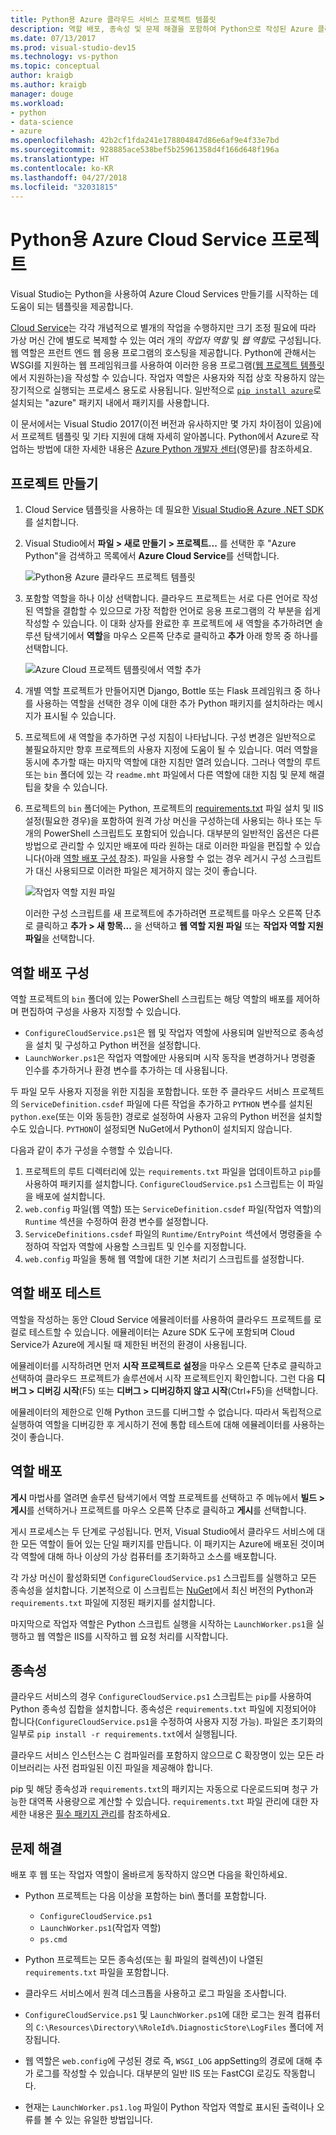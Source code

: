 ```yaml
---
title: Python용 Azure 클라우드 서비스 프로젝트 템플릿
description: 역할 배포, 종속성 및 문제 해결을 포함하여 Python으로 작성된 Azure 클라우드 서비스용 Visual Studio 템플릿에 대한 개요입니다.
ms.date: 07/13/2017
ms.prod: visual-studio-dev15
ms.technology: vs-python
ms.topic: conceptual
author: kraigb
ms.author: kraigb
manager: douge
ms.workload:
- python
- data-science
- azure
ms.openlocfilehash: 42b2cf1fda241e178804847d86e6af9e4f33e7bd
ms.sourcegitcommit: 928885ace538bef5b25961358d4f166d648f196a
ms.translationtype: HT
ms.contentlocale: ko-KR
ms.lasthandoff: 04/27/2018
ms.locfileid: "32031815"
---
```

# <a name="azure-cloud-service-projects-for-python"></a>Python용 Azure Cloud Service 프로젝트

Visual Studio는 Python을 사용하여 Azure Cloud Services 만들기를 시작하는 데 도움이 되는 템플릿을 제공합니다.

[Cloud Service](https://docs.microsoft.com/azure/cloud-services/)는 각각 개념적으로 별개의 작업을 수행하지만 크기 조정 필요에 따라 가상 머신 간에 별도로 복제할 수 있는 여러 개의 *작업자 역할* 및 *웹 역할*로 구성됩니다. 웹 역할은 프런트 엔드 웹 응용 프로그램의 호스팅을 제공합니다. Python에 관해서는 WSGI를 지원하는 웹 프레임워크를 사용하여 이러한 응용 프로그램([웹 프로젝트 템플릿](python-web-application-project-templates.md)에서 지원하는)을 작성할 수 있습니다. 작업자 역할은 사용자와 직접 상호 작용하지 않는 장기적으로 실행되는 프로세스 용도로 사용됩니다. 일반적으로 [`pip install azure`](http://pypi.org/project/azure)로 설치되는 "azure" 패키지 내에서 패키지를 사용합니다.

이 문서에서는 Visual Studio 2017(이전 버전과 유사하지만 몇 가지 차이점이 있음)에서 프로젝트 템플릿 및 기타 지원에 대해 자세히 알아봅니다. Python에서 Azure로 작업하는 방법에 대한 자세한 내용은 [Azure Python 개발자 센터](https://docs.microsoft.com/en-us/python/azure/?view=azure-python)(영문)를 참조하세요.

## <a name="create-a-project"></a>프로젝트 만들기

1. Cloud Service 템플릿을 사용하는 데 필요한 [Visual Studio용 Azure .NET SDK](https://www.visualstudio.com/vs/azure-tools/)를 설치합니다.
1. Visual Studio에서 **파일 > 새로 만들기 > 프로젝트...** 를 선택한 후 "Azure Python"을 검색하고 목록에서 **Azure Cloud Service**를 선택합니다.

    ![Python용 Azure 클라우드 프로젝트 템플릿](media/template-azure-cloud-project.png)

1. 포함할 역할을 하나 이상 선택합니다. 클라우드 프로젝트는 서로 다른 언어로 작성된 역할을 결합할 수 있으므로 가장 적합한 언어로 응용 프로그램의 각 부분을 쉽게 작성할 수 있습니다. 이 대화 상자를 완료한 후 프로젝트에 새 역할을 추가하려면 솔루션 탐색기에서 **역할**을 마우스 오른쪽 단추로 클릭하고 **추가** 아래 항목 중 하나를 선택합니다.

    ![Azure Cloud 프로젝트 템플릿에서 역할 추가](media/template-azure-cloud-service-project-wizard.png)

1. 개별 역할 프로젝트가 만들어지면 Django, Bottle 또는 Flask 프레임워크 중 하나를 사용하는 역할을 선택한 경우 이에 대한 추가 Python 패키지를 설치하라는 메시지가 표시될 수 있습니다.

1. 프로젝트에 새 역할을 추가하면 구성 지침이 나타납니다. 구성 변경은 일반적으로 불필요하지만 향후 프로젝트의 사용자 지정에 도움이 될 수 있습니다. 여러 역할을 동시에 추가할 때는 마지막 역할에 대한 지침만 열려 있습니다. 그러나 역할의 루트 또는 `bin` 폴더에 있는 각 `readme.mht` 파일에서 다른 역할에 대한 지침 및 문제 해결 팁을 찾을 수 있습니다.

1. 프로젝트의 `bin` 폴더에는 Python, 프로젝트의 [requirements.txt](#dependencies) 파일 설치 및 IIS 설정(필요한 경우)을 포함하여 원격 가상 머신을 구성하는데 사용되는 하나 또는 두 개의 PowerShell 스크립트도 포함되어 있습니다. 대부분의 일반적인 옵션은 다른 방법으로 관리할 수 있지만 배포에 따라 원하는 대로 이러한 파일을 편집할 수 있습니다(아래 [역할 배포 구성 ](#configuring-role-deployment) 참조). 파일을 사용할 수 없는 경우 레거시 구성 스크립트가 대신 사용되므로 이러한 파일은 제거하지 않는 것이 좋습니다.

    ![작업자 역할 지원 파일](media/template-azure-cloud-service-worker-role-support-files.png)

    이러한 구성 스크립트를 새 프로젝트에 추가하려면 프로젝트를 마우스 오른쪽 단추로 클릭하고 **추가 > 새 항목...** 을 선택하고 **웹 역할 지원 파일** 또는 **작업자 역할 지원 파일**을 선택합니다.

## <a name="configuring-role-deployment"></a>역할 배포 구성

역할 프로젝트의 `bin` 폴더에 있는 PowerShell 스크립트는 해당 역할의 배포를 제어하며 편집하여 구성을 사용자 지정할 수 있습니다.

- `ConfigureCloudService.ps1`은 웹 및 작업자 역할에 사용되며 일반적으로 종속성을 설치 및 구성하고 Python 버전을 설정합니다.
- `LaunchWorker.ps1`은 작업자 역할에만 사용되며 시작 동작을 변경하거나 명령줄 인수를 추가하거나 환경 변수를 추가하는 데 사용됩니다.

두 파일 모두 사용자 지정을 위한 지침을 포함합니다. 또한 주 클라우드 서비스 프로젝트의 `ServiceDefinition.csdef` 파일에 다른 작업을 추가하고 `PYTHON` 변수를 설치된 `python.exe`(또는 이와 동등한) 경로로 설정하여 사용자 고유의 Python 버전을 설치할 수도 있습니다. `PYTHON`이 설정되면 NuGet에서 Python이 설치되지 않습니다.

다음과 같이 추가 구성을 수행할 수 있습니다.

1. 프로젝트의 루트 디렉터리에 있는 `requirements.txt` 파일을 업데이트하고 `pip`를 사용하여 패키지를 설치합니다. `ConfigureCloudService.ps1` 스크립트는 이 파일을 배포에 설치합니다.
1. `web.config` 파일(웹 역할) 또는 `ServiceDefinition.csdef` 파일(작업자 역할)의 `Runtime` 섹션을 수정하여 환경 변수를 설정합니다.
1. `ServiceDefinitions.csdef` 파일의 `Runtime/EntryPoint` 섹션에서 명령줄을 수정하여 작업자 역할에 사용할 스크립트 및 인수를 지정합니다.
1. `web.config` 파일을 통해 웹 역할에 대한 기본 처리기 스크립트를 설정합니다.

## <a name="testing-role-deployment"></a>역할 배포 테스트

역할을 작성하는 동안 Cloud Service 에뮬레이터를 사용하여 클라우드 프로젝트를 로컬로 테스트할 수 있습니다. 에뮬레이터는 Azure SDK 도구에 포함되며 Cloud Service가 Azure에 게시될 때 제한된 버전의 환경이 사용됩니다.

에뮬레이터를 시작하려면 먼저 **시작 프로젝트로 설정**을 마우스 오른쪽 단추로 클릭하고 선택하여 클라우드 프로젝트가 솔루션에서 시작 프로젝트인지 확인합니다. 그런 다음 **디버그 > 디버깅 시작**(F5) 또는 **디버그 > 디버깅하지 않고 시작**(Ctrl+F5)을 선택합니다.

에뮬레이터의 제한으로 인해 Python 코드를 디버그할 수 없습니다. 따라서 독립적으로 실행하여 역할을 디버깅한 후 게시하기 전에 통합 테스트에 대해 에뮬레이터를 사용하는 것이 좋습니다.

## <a name="deploying-a-role"></a>역할 배포

**게시** 마법사를 열려면 솔루션 탐색기에서 역할 프로젝트를 선택하고 주 메뉴에서 **빌드 > 게시**를 선택하거나 프로젝트를 마우스 오른쪽 단추로 클릭하고 **게시**를 선택합니다.

게시 프로세스는 두 단계로 구성됩니다. 먼저, Visual Studio에서 클라우드 서비스에 대한 모든 역할이 들어 있는 단일 패키지를 만듭니다. 이 패키지는 Azure에 배포된 것이며 각 역할에 대해 하나 이상의 가상 컴퓨터를 초기화하고 소스를 배포합니다.

각 가상 머신이 활성화되면 `ConfigureCloudService.ps1` 스크립트를 실행하고 모든 종속성을 설치합니다. 기본적으로 이 스크립트는 [NuGet](https://www.nuget.org/packages?q=Tags%3A%22python%22+Authors%3A%22Python+Software+Foundation%22)에서 최신 버전의 Python과 `requirements.txt` 파일에 지정된 패키지를 설치합니다.

마지막으로 작업자 역할은 Python 스크립트 실행을 시작하는 `LaunchWorker.ps1`을 실행하고 웹 역할은 IIS를 시작하고 웹 요청 처리를 시작합니다.

## <a name="dependencies"></a>종속성

클라우드 서비스의 경우 `ConfigureCloudService.ps1` 스크립트는 `pip`를 사용하여 Python 종속성 집합을 설치합니다. 종속성은 `requirements.txt` 파일에 지정되어야 합니다(`ConfigureCloudService.ps1`을 수정하여 사용자 지정 가능). 파일은 초기화의 일부로 `pip install -r requirements.txt`에서 실행됩니다.

클라우드 서비스 인스턴스는 C 컴파일러를 포함하지 않으므로 C 확장명이 있는 모든 라이브러리는 사전 컴파일된 이진 파일을 제공해야 합니다.

pip 및 해당 종속성과 `requirements.txt`의 패키지는 자동으로 다운로드되며 청구 가능한 대역폭 사용량으로 계산할 수 있습니다. `requirements.txt` 파일 관리에 대한 자세한 내용은 [필수 패키지 관리](managing-required-packages-with-requirements-txt.md)를 참조하세요.

## <a name="troubleshooting"></a>문제 해결

배포 후 웹 또는 작업자 역할이 올바르게 동작하지 않으면 다음을 확인하세요.

- Python 프로젝트는 다음 이상을 포함하는 bin\ 폴더를 포함합니다.

  - `ConfigureCloudService.ps1`
  - `LaunchWorker.ps1`(작업자 역할)
  - `ps.cmd`

- Python 프로젝트는 모든 종속성(또는 휠 파일의 컬렉션)이 나열된 `requirements.txt` 파일을 포함합니다.
- 클라우드 서비스에서 원격 데스크톱을 사용하고 로그 파일을 조사합니다.
- `ConfigureCloudService.ps1` 및 `LaunchWorker.ps1`에 대한 로그는 원격 컴퓨터의 `C:\Resources\Directory\%RoleId%.DiagnosticStore\LogFiles` 폴더에 저장됩니다.
- 웹 역할은 `web.config`에 구성된 경로 즉, `WSGI_LOG` appSetting의 경로에 대해 추가 로그를 작성할 수 있습니다. 대부분의 일반 IIS 또는 FastCGI 로깅도 작동합니다.
- 현재는 `LaunchWorker.ps1.log` 파일이 Python 작업자 역할로 표시된 출력이나 오류를 볼 수 있는 유일한 방법입니다.